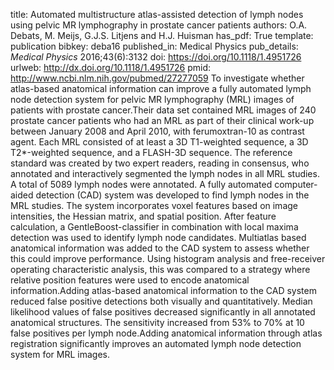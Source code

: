 title: Automated multistructure atlas-assisted detection of lymph nodes using pelvic MR lymphography in prostate cancer patients
authors: O.A. Debats, M. Meijs, G.J.S. Litjens and H.J. Huisman
has_pdf: True
template: publication
bibkey: deba16
published_in: Medical Physics
pub_details: <i>Medical Physics</i> 2016;43(6):3132
doi: https://doi.org/10.1118/1.4951726
urlweb: http://dx.doi.org/10.1118/1.4951726
pmid: http://www.ncbi.nlm.nih.gov/pubmed/27277059
To investigate whether atlas-based anatomical information can improve a fully automated lymph node detection system for pelvic MR lymphography (MRL) images of patients with prostate cancer.Their data set contained MRL images of 240 prostate cancer patients who had an MRL as part of their clinical work-up between January 2008 and April 2010, with ferumoxtran-10 as contrast agent. Each MRL consisted of at least a 3D T1-weighted sequence, a 3D T2*-weighted sequence, and a FLASH-3D sequence. The reference standard was created by two expert readers, reading in consensus, who annotated and interactively segmented the lymph nodes in all MRL studies. A total of 5089 lymph nodes were annotated. A fully automated computer-aided detection (CAD) system was developed to find lymph nodes in the MRL studies. The system incorporates voxel features based on image intensities, the Hessian matrix, and spatial position. After feature calculation, a GentleBoost-classifier in combination with local maxima detection was used to identify lymph node candidates. Multiatlas based anatomical information was added to the CAD system to assess whether this could improve performance. Using histogram analysis and free-receiver operating characteristic analysis, this was compared to a strategy where relative position features were used to encode anatomical information.Adding atlas-based anatomical information to the CAD system reduced false positive detections both visually and quantitatively. Median likelihood values of false positives decreased significantly in all annotated anatomical structures. The sensitivity increased from 53\% to 70\% at 10 false positives per lymph node.Adding anatomical information through atlas registration significantly improves an automated lymph node detection system for MRL images.

